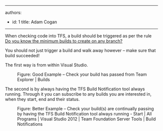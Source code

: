 

---
authors:
  - id: 1
    title: Adam Cogan
---




<span class='intro'> <p>When checking code into TFS, a build should be triggered as per the rule <a href="http&#58;//www.ssw.com.au/ssw/Standards/Rules/RulesToBetterVersionControlwithTFS%28AKASourceControl%29.aspx#MinimumBuilds">Do you know the minimum builds to create on any branch?</a></p><p>You should not just trigger a build and walk away however – make sure that build succeeded!</p> </span>

<p>The first way is from within Visual Studio.</p><dl class="goodImage"><dt><img src="/PublishingImages/builds-success-good.jpg" alt="" /></dt><dd>Figure&#58; Good Example – Check your build has passed from Team Explorer | Builds</dd></dl><p>The second is by always having the TFS Build Notification tool always running. Through it you can subscribe to any builds you are interested in, when they start, end and their status.</p><dl class="goodImage"><dt><img src="/PublishingImages/builds-success-better.jpg" alt="" /></dt><dd>Figure&#58; Better Example – Check your build(s) are continually passing by having the TFS Build Notification tool always running - Start | All Programs | Visual Studio 2012 | Team Foundation Server Tools | Build Notifications</dd></dl>



